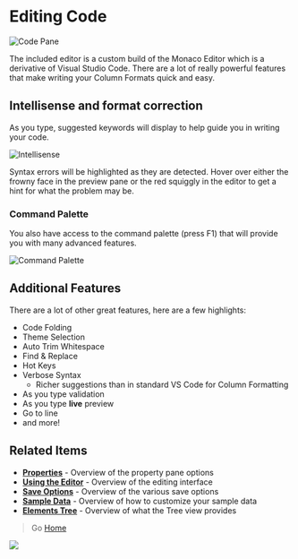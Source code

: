 # Editing Code

![Code Pane](../assets/CodePane.png)

The included editor is a custom build of the Monaco Editor which is a derivative of Visual Studio Code. There are a lot of really powerful features that make writing your Column Formats quick and easy.

## Intellisense and format correction
As you type, suggested keywords will display to help guide you in writing your code.

![Intellisense](../assets/Intellisense.png)

Syntax errors will be highlighted as they are detected. Hover over either the frowny face in the preview pane or the red squiggly in the editor to get a hint for what the problem may be.

### Command Palette

You also have access to the command palette (press F1) that will provide you with many advanced features.

![Command Palette](../assets/CommandPalette.png)

## Additional Features

There are a lot of other great features, here are a few highlights:

 - Code Folding
 - Theme Selection
 - Auto Trim Whitespace
 - Find & Replace
 - Hot Keys
 - Verbose Syntax
    - Richer suggestions than in standard VS Code for Column Formatting
 - As you type validation
 - As you type **live** preview
 - Go to line
 - and more!

## Related Items

- **[Properties](./properties.md)** - Overview of the property pane options
- **[Using the Editor](./index.md)** - Overview of the editing interface
- **[Save Options](./saving.md)** - Overview of the various save options
- **[Sample Data](./sample-data.md)** - Overview of how to customize your sample data
- **[Elements Tree](./tree.md)** - Overview of what the Tree view provides

> Go [Home](../index.md)

![](https://telemetry.sharepointpnp.com/sp-dev-solutions/solutions/ColumnFormatter/wiki/Editor/Code)